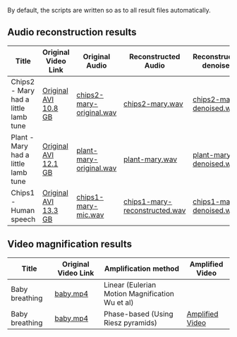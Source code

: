 By default, the scripts are written so as to
all result files automatically.

## Audio reconstruction results
| Title | Original Video Link | Original Audio | Reconstructed Audio | Reconstructed denoised
| ------|---------------------|----------------|---------------------|-----------------------|
|Chips2 - Mary had a little lamb  tune|[Original AVI 10.8 GB](http://data.csail.mit.edu/vidmag/VisualMic/Results/Chips2-2200Hz-Mary_MIDI-input.avi) | [chips2-mary-original.wav](https://github.com/rahulgovind/vidmag/blob/towards_audio/ground-truth-audio/Chips2-2200Hz-Mary_MIDI-input.wav?raw=True) |[chips2-mary.wav](https://github.com/rahulgovind/vidmag/blob/towards_audio/reconstructed-audio/chips2-mary.wav?raw=True) | [chips2-mary-denoised.wav](https://github.com/rahulgovind/vidmag/blob/towards_audio/reconstructed-audio/chips2-mary-denoised.wav?raw=True) |
|Plant  - Mary had a little lamb tune| [Original AVI 12.1 GB](http://data.csail.mit.edu/vidmag/VisualMic/Results/Plant-2200Hz-Mary_MIDI-input.avi) | [plant-mary-original.wav](https://github.com/rahulgovind/vidmag/blob/towards_audio/ground-truth-audio/Chips2-2200Hz-Mary_MIDI-input.wav?raw=True) | [plant-mary.wav](https://github.com/rahulgovind/vidmag/blob/towards_audio/reconstructed-audio/plant-mary.wav?raw=True) | [plant-mary-denoised.wav](https://github.com/rahulgovind/vidmag/blob/towards_audio/reconstructed-audio/plant-mary-denoised.wav?raw=True)
|Chips1 - Human speech | [Original AVI 13.3 GB](http://data.csail.mit.edu/vidmag/VisualMic/Results/Chips1-2200Hz-Mary_Had-input.avi) | [chips1-mary-mic.wav](https://github.com/rahulgovind/vidmag/blob/towards_audio/ground-truth-audio/Chips1-2200Hz-Mary_Had-input_resampled_to_video_rate.wav?raw=True) | [chips1-mary-reconstructed.wav](https://github.com/rahulgovind/vidmag/blob/towards_audio/reconstructed-audio/chips2-mary.wav?raw=True) | [chips1-mary-denoised.wav](https://github.com/rahulgovind/vidmag/blob/towards_audio/reconstructed-audio/plant-mary-denoised.wav?raw=True)

## Video magnification results

| Title | Original Video Link | Amplification method | Amplified Video |
| ------|---------------------|--------------------|-----------------|
| Baby breathing | [baby.mp4](http://people.csail.mit.edu/mrub/evm/video/baby.mp4) | Linear (Eulerian Motion Magnification Wu et al) |
| Baby breathing | [baby.mp4](http://people.csail.mit.edu/mrub/evm/video/baby.mp4) | Phase-based (Using Riesz pyramids) | [Amplified Video](https://github.com/rahulgovind/vidmag/blob/towards_audio/amplified-videos/phase-based/baby.mp4?raw=true)
